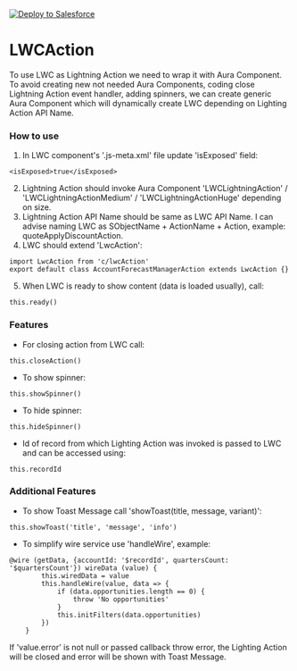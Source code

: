 <a href="https://githubsfdeploy.herokuapp.com">
  <img alt="Deploy to Salesforce"
       src="https://raw.githubusercontent.com/afawcett/githubsfdeploy/master/deploy.png">
</a>

# LWCAction
To use LWC as Lightning Action we need to wrap it with Aura Component. To avoid creating new not needed Aura Components, coding close Lightning Action event handler, adding spinners, we can create generic Aura Component which will dynamically create LWC depending on Lighting Action API Name.

### How to use
1. In LWC component's '.js-meta.xml' file update 'isExposed' field:
```
<isExposed>true</isExposed>
```
2. Lightning Action should invoke Aura Component 'LWCLightningAction' / 'LWCLightningActionMedium' / 'LWCLightningActionHuge' depending on size.
3. Lightning Action API Name should be same as LWC API Name. I can advise naming LWC as SObjectName + ActionName + Action, example: quoteApplyDiscountAction.
4. LWC should extend 'LwcAction':
```
import LwcAction from 'c/lwcAction'
export default class AccountForecastManagerAction extends LwcAction {}
```
5. When LWC is ready to show content (data is loaded usually), call:
```
this.ready()
```

### Features
- For closing action from LWC call: 
```
this.closeAction()
```

- To show spinner:
```
this.showSpinner()
```

- To hide spinner:
```
this.hideSpinner()
```

- Id of record from which Lighting Action was invoked is passed to LWC and can be accessed using:
```
this.recordId
```

### Additional Features
- To show Toast Message call 'showToast(title, message, variant)':
```
this.showToast('title', 'message', 'info')
```

- To simplify wire service use 'handleWire', example:
```
@wire (getData, {accountId: '$recordId', quartersCount: '$quartersCount'}) wireData (value) {
        this.wiredData = value
        this.handleWire(value, data => {
            if (data.opportunities.length == 0) {
                throw 'No opportunities'
            }
            this.initFilters(data.opportunities)
        })
    }
```
If 'value.error' is not null or passed callback throw error, the Lighting Action will be closed and error will be shown with Toast Message.
